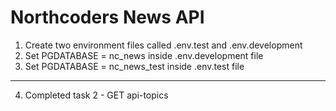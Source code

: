 # Northcoders News API


1. Create two environment files called .env.test and .env.development 
2. Set PGDATABASE = nc_news inside .env.development file
3. Set PGDATABASE = nc_news_test inside .env.test file

----------------
4. Completed task 2 - GET api-topics